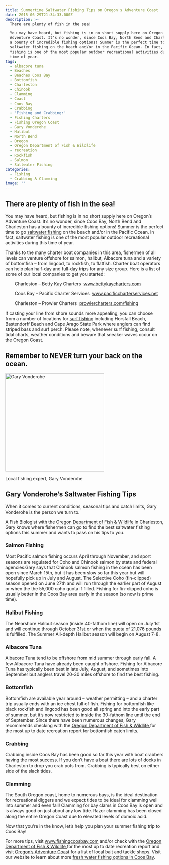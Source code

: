 ```yaml
---
title: Summertime Saltwater Fishing Tips on Oregon's Adventure Coast
date: 2015-06-29T21:34:33.000Z
description: >-
  There are plenty of fish in the sea!

  You may have heard, but fishing is in no short supply here on Oregon's
  Adventure Coast. It's no wonder, since Coos Bay, North Bend and Charleston has
  a bounty of incredible fishing options! Summer is the perfect time to go
  saltwater fishing on the beach and/or in the Pacific Ocean. In fact, saltwater
  fishing is one of the most popular outdoor recreational activities during this
  time of year.
tags:
  - albacore tuna
  - Beaches
  - Beaches Coos Bay
  - Bottomfish
  - Charleston
  - Chinook
  - Clamming
  - Coast
  - Coos Bay
  - Crabbing
  - 'Fishing and Crabbing:'
  - Fishing Charters
  - Fishing Oregon Coast
  - Gary Vonderohe
  - Halibut
  - North Bend
  - Oregon
  - Oregon Department of Fish & Wildlife
  - recreation
  - Rockfish
  - Salmon
  - Saltwater Fishing
categories:
  - Fishing
  - Crabbing & Clamming
image: ''
---
```

## There are plenty of fish in the sea!

You may have heard, but fishing is in no short supply here on Oregon&#8217;s Adventure Coast. It&#8217;s no wonder, since Coos Bay, North Bend and Charleston has a bounty of incredible fishing options! Summer is the perfect time to go <a href="http://www.oregonsadventurecoast.com/trip-ideas/saltwater-fishing-ocean-bay/" target="_blank">saltwater fishing</a> on the beach and/or in the Pacific Ocean. In fact, saltwater fishing is one of the most popular outdoor recreational activities during this time of year.

Thanks to the many charter boat companies in this area, fishermen of all levels can venture offshore for salmon, halibut, Albacore tuna and a variety of bottomfish – from lingcod, to rockfish, to flatfish. Charter boat operators can help plan half-day and full-day trips for any size group. Here is a list of some of our local companies to get you started:

<p style="padding-left: 30px;">
  Charleston &#8211; Betty Kay Charters  <a href="http://www.bettykaycharters.com/" target="_blank">www.bettykaycharters.com</a>
</p>

<p style="padding-left: 30px;">
  Coos Bay &#8211; Pacific Charter Services  <a href="http://www.pacificcharterservices.net/" target="_blank" class="broken_link">www.pacificcharterservices.net</a>
</p>

<p style="padding-left: 30px;">
  Charleston &#8211; Prowler Charters  <a href="http://prowlercharters.com/fishing/" target="_blank">prowlercharters.com/fishing</a>
</p>

If casting your line from shore sounds more appealing, you can choose from a number of locations for <a href="http://www.dfw.state.or.us/resources/fishing/docs/ODFWOutdoorsSurfPerchFlyerFinal.pdf " target="_blank">surf fishing</a> including Horsfall Beach, Bastendorff Beach and Cape Arago State Park where anglers can find striped bass and surf perch. Please note, whenever surf fishing, consult tidal charts, weather conditions and beware that sneaker waves occur on the Oregon Coast.

## Remember to NEVER turn your back on the ocean.

<div id="attachment_67119" style="width: 324px" class="wp-caption alignright">
  <img class="wp-image-67119" src="/wp-content/uploads/2015/06/Wilson-Steelhead11-674x668-674x668.jpg" alt="Gary Vonderohe" width="314" height="311" srcset="/wp-content/uploads/2015/06/Wilson-Steelhead11-674x668.jpg 674w, /wp-content/uploads/2015/06/Wilson-Steelhead11-674x668-134x133.jpg 134w" sizes="(max-width: 314px) 100vw, 314px" />
  
  <p class="wp-caption-text">
    Local fishing expert, Gary Vonderohe
  </p>
</div>

## Gary Vonderohe&#8217;s Saltwater Fishing Tips

When it comes to current conditions, seasonal tips and catch limits, Gary Vonderohe is the person we turn to.

A Fish Biologist with the  <a href="http://www.dfw.state.or.us/" target="_blank">Oregon Department of Fish & Wildlife </a>in Charleston, Gary knows where fishermen can go to find the best saltwater fishing options this summer and wants to pass on his tips to you.

### Salmon Fishing

Most Pacific salmon fishing occurs April through November, and sport seasons are regulated for Coho and Chinook salmon by state and federal agencies.Gary says that Chinook salmon fishing in the ocean has been open since March 15th, but it has been slow so far this year but will hopefully pick up in July and August. The Selective Coho (fin-clipped) season opened on June 27th and will run through the earlier part of August or when the the 55,000 coho quota if filled. Fishing for fin-clipped coho is usually better in the Coos Bay area early in the season (so now is prime time).

### Halibut Fishing

The Nearshore Halibut season (inside 40-fathom line) will open on July 1st and will continue through October 31st or when the quota of 21,076 pounds is fulfilled. The Summer All-depth Halibut season will begin on August 7-8.

### Albacore Tuna

Albacore Tuna tend to be offshore from mid summer through early fall. A few Albacore Tuna have already been caught offshore. Fishing for Albacore Tuna has typically been best in late July, August, and sometimes into September but anglers travel 20-30 miles offshore to find the best fishing.

### Bottomfish

Bottomfish are available year around – weather permitting – and a charter trip usually ends with an ice chest full of fish. Fishing for bottomfish like black rockfish and lingcod has been good all spring and into the early part of summer, but it&#8217;s now restricted to inside the 30-fathom line until the end of September. Since there have been numerous changes, Gary recommends checking with the <a href="http://www.dfw.state.or.us/RR/southwest/" target="_blank">Oregon Department of Fish & Wildlife </a> for the most up to date recreation report for bottomfish catch limits.

### Crabbing

Crabbing inside Coos Bay has been good so far this year with boat crabbers having the most success. If you don’t have a boat there are lots of docks in Charleston to drop you crab pots from. Crabbing is typically best on either side of the slack tides.

### Clamming

The South Oregon coast, home to numerous bays, is the ideal destination for recreational diggers and we expect tides to be ideal for clamming well into summer and even fall! Clamming for bay clams in Coos Bay is open and is always good on just about any low tide. Razor clamming has been closed along the entire Oregon Coast due to elevated levels of domoic acid.

Now that you&#8217;re in the know, let&#8217;s help you plan your summer fishing trip to Coos Bay!

For more tips, visit <a href="http://www.fishingcoosbay.com/ " target="_blank">www.fishingcoosbay.com</a> and/or check with the <a href="http://www.dfw.state.or.us/resources/fishing/" target="_blank">Oregon Department of Fish & Wildlife </a>for the most up to date recreation report and visit <a href="/travelers-guide/fishing-license-requirements/#baitshops" target="_blank">Oregon&#8217;s Adventure Coast</a> for a list of local bait and tackle shops. Visit our website to learn about more <a href="http://www.oregonsadventurecoast.com/trip-ideas/fresh-water-fishing-options-by-body-of-water/" target="_blank">fresh water fishing options in Coos Bay</a>.
